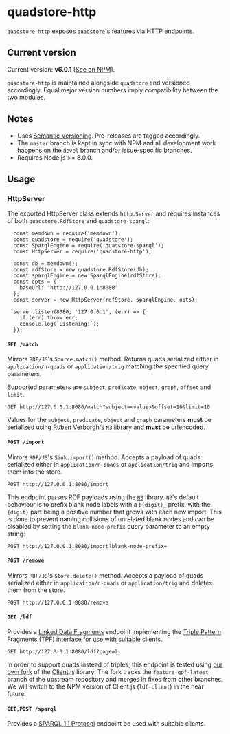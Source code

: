 
# quadstore-http

`quadstore-http` exposes 
[`quadstore`](https://github.com/beautifulinteractions/node-quadstore)'s 
features via HTTP endpoints.

## Current version

Current version: **v6.0.1** [[See on NPM](https://www.npmjs.com/package/quadstore-http)].

`quadstore-http` is maintained alongside `quadstore` and versioned 
accordingly. Equal major version numbers imply compatibility between
the two modules.

## Notes

- Uses [Semantic Versioning](https://semver.org). 
  Pre-releases are tagged accordingly.
- The `master` branch is kept in sync with NPM and all development work happens
  on the `devel` branch and/or issue-specific branches.
- Requires Node.js >= 8.0.0.

## Usage

### HttpServer

The exported HttpServer class extends `http.Server` and requires instances of 
both `quadstore.RdfStore` and `quadstore-sparql`:

```
  const memdown = require('memdown');
  const quadstore = require('quadstore');
  const SparqlEngine = require('quadstore-sparql');
  const HttpServer = require('quadstore-http');

  const db = memdown();
  const rdfStore = new quadstore.RdfStore(db);
  const sparqlEngine = new SparqlEngine(rdfStore);
  const opts = {
    baseUrl: 'http://127.0.0.1:8080'
  };
  const server = new HttpServer(rdfStore, sparqlEngine, opts);

  server.listen(8080, '127.0.0.1', (err) => {
    if (err) throw err;
    console.log(`Listening!`);
  });
```

#### `GET /match`

Mirrors `RDF/JS`'s `Source.match()` method. Returns quads serialized either in 
`application/n-quads` or `application/trig` matching the specified query 
parameters. 

Supported parameters are `subject`, `predicate`, `object`, `graph`, `offset` 
and `limit`.

    GET http://127.0.0.1:8080/match?subject=<value>&offset=10&limit=10
    
Values for the `subject`, `predicate`, `object` and `graph` parameters **must**
be serialized using 
[Ruben Verborgh's `N3` library](https://www.npmjs.com/package/n3) and **must** 
be urlencoded.

#### `POST /import`

Mirrors `RDF/JS`'s `Sink.import()` method. Accepts a payload of quads serialized 
either in `application/n-quads` or `application/trig` and imports them into 
the store.

    POST http://127.0.0.1:8080/import

This endpoint parses RDF payloads using the [`N3`][n3] library. `N3`'s default
behaviour is to prefix blank node labels with a `b{digit}_` prefix, with the
`{digit}` part being a positive number that grows with each new import. 
This is done to prevent naming collisions of unrelated blank nodes and can be
disabled by setting the `blank-node-prefix` query parameter to an empty string:

    POST http://127.0.0.1:8080/import?blank-node-prefix=
 
#### `POST /remove`

Mirrors `RDF/JS`'s `Store.delete()` method. Accepts a payload of quads 
serialized either in `application/n-quads` or `application/trig` and deletes 
them from the store.

    POST http://127.0.0.1:8080/remove

#### `GET /ldf`

Provides a [Linked Data Fragments](http://linkeddatafragments.org/) endpoint 
implementing the 
[Triple Pattern Fragments](https://www.hydra-cg.com/spec/latest/triple-pattern-fragments/)
(TPF) interface for use with suitable clients.

    GET http://127.0.0.1:8080/ldf?page=2
    
In order to support quads instead of triples, this endpoint is tested using 
[our own fork](https://github.com/beautifulinteractions/Client.js/tree/bi)
of the [Client.js](https://github.com/LinkedDataFragments/Client.js) library.
The fork tracks the `feature-qpf-latest` branch of the upstream repository
and merges in fixes from other branches. We will switch to the NPM version of 
Client.js (`ldf-client`) in the near future.

#### `GET,POST /sparql`

Provides a [SPARQL 1.1 Protocol](https://www.w3.org/TR/2013/REC-sparql11-protocol-20130321/)
endpoint be used with suitable clients.

[n3]: https://www.npmjs.com/package/n3
